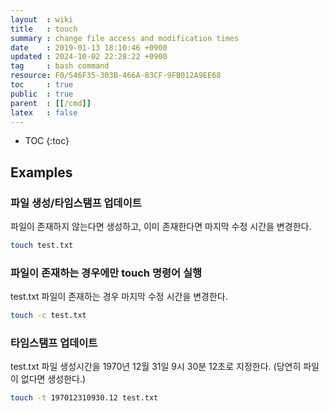 ```yaml
---
layout  : wiki
title   : touch
summary : change file access and modification times
date    : 2019-01-13 18:10:46 +0900
updated : 2024-10-02 22:28:22 +0900
tag     : bash command
resource: F0/546F35-303B-466A-83CF-9FB012A9EE68
toc     : true
public  : true
parent  : [[/cmd]]
latex   : false
---
```

* TOC
{:toc}

## Examples

### 파일 생성/타임스탬프 업데이트

파일이 존재하지 않는다면 생성하고, 이미 존재한다면 마지막 수정 시간을 변경한다.

```sh
touch test.txt
```

### 파일이 존재하는 경우에만 touch 명령어 실행

test.txt 파일이 존재하는 경우 마지막 수정 시간을 변경한다.

```sh
touch -c test.txt
```

### 타임스탬프 업데이트

test.txt 파일 생성시간을 1970년 12월 31일 9시 30분 12초로 지정한다.
(당연히 파일이 없다면 생성한다.)

```sh
touch -t 197012310930.12 test.txt
```


